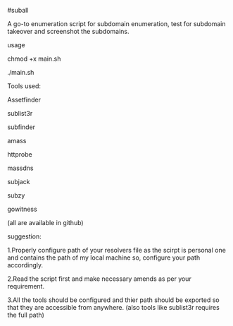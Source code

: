 #suball

A go-to enumeration script for subdomain enumeration, test for subdomain takeover and screenshot the subdomains.


usage

chmod +x main.sh

./main.sh <path of file with domain> <export path>

 
Tools used:
  
Assetfinder
  
sublist3r
  
subfinder
  
amass
  
httprobe
  
massdns
  
subjack

subzy

gowitness
  
(all are available in github)

  
suggestion:
  
1.Properly configure path of your resolvers file as the scirpt is personal one and contains the path of my local machine 
  so, configure your path accordingly.
  
2.Read the script first and make necessary amends as per your requirement.
  
3.All the tools should be configured and thier path should be exported so that they are accessible from anywhere.
  (also tools like sublist3r requires the full path)
